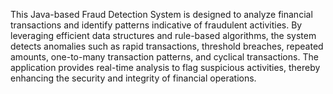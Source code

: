 This Java-based Fraud Detection System is designed to analyze financial transactions and identify patterns indicative of fraudulent activities. By leveraging efficient data structures and rule-based algorithms, the system detects anomalies such as rapid transactions, threshold breaches, repeated amounts, one-to-many transaction patterns, and cyclical transactions. The application provides real-time analysis to flag suspicious activities, thereby enhancing the security and integrity of financial operations.


